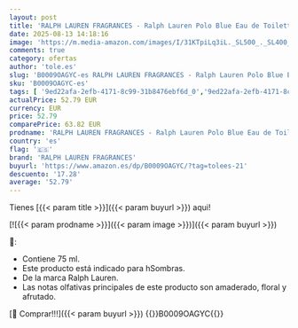 ```yaml
---
layout: post
title: 'RALPH LAUREN FRAGRANCES - Ralph Lauren Polo Blue Eau de Toilette  Aroma Masculino y Cítrico  Intensidad Media  Fragancia Estimulante  Uso Diario  Larga Duración  Perfume de Lujo para Hombres  75 ml.'
date: 2025-08-13 14:18:16
image: 'https://m.media-amazon.com/images/I/31KTpiLq3iL._SL500_._SL400_.jpg'
comments: true
category: ofertas
author: 'tole.es'
slug: 'B0009OAGYC-es RALPH LAUREN FRAGRANCES - Ralph Lauren Polo Blue Eau de...'
sku: 'B0009OAGYC-es'
tags: [ '9ed22afa-2efb-4171-8c99-31b8476ebf6d_0','9ed22afa-2efb-4171-8c99-31b8476ebf6d_2201','9ed22afa-2efb-4171-8c99-31b8476ebf6d_5001','Agua de tocador para hombres','Arborist Merchandising Root','Belleza','Fragancias para hombres','Los favoritos de los clientes: Belleza','Perfumes y fragancias','Self Service','Special Features Stores','Top Brands Beauty Fragrances','Top Brands Beauty Selection','Top Brands Perfumes Selection','de','eau','ralph lauren fragrances','toilette','🇪🇸', ]
actualPrice: 52.79 EUR
currency: EUR
price: 52.79
comparePrice: 63.82 EUR
prodname: 'RALPH LAUREN FRAGRANCES - Ralph Lauren Polo Blue Eau de Toilette  Aroma Masculino y Cítrico  Intensidad Media  Fragancia Estimulante  Uso Diario  Larga Duración  Perfume de Lujo para Hombres  75 ml.'
country: 'es'
flag: '🇪🇸'
brand: 'RALPH LAUREN FRAGRANCES'
buyurl: 'https://www.amazon.es/dp/B0009OAGYC/?tag=tolees-21'
descuento: '17.28'
average: '52.79'
---
```


Tienes [{{< param title >}}]({{< param buyurl >}}) aqui!

[![{{< param prodname >}}]({{< param image >}})]({{< param buyurl >}})

🔎:

- Contiene 75 ml.
- Este producto está indicado para hSombras.
- De la marca Ralph Lauren.
- Las notas olfativas principales de este producto son amaderado, floral y afrutado.

[🛒 Comprar!!!]({{< param buyurl >}})
{{<world>}}B0009OAGYC{{</world>}}
